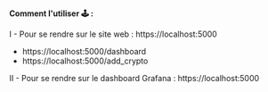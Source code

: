 **Comment l'utiliser 🕹 :**

I - Pour se rendre sur le site web : https://localhost:5000

- https://localhost:5000/dashboard
- https://localhost:5000/add_crypto

II - Pour se rendre sur le dashboard Grafana : https://localhost:5000
